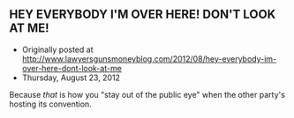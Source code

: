 ## HEY EVERYBODY I'M OVER HERE! DON'T LOOK AT ME!

 * Originally posted at http://www.lawyersgunsmoneyblog.com/2012/08/hey-everybody-im-over-here-dont-look-at-me
 * Thursday, August 23, 2012

Because _that_ is how you "stay out of the public eye" when the other party's hosting its convention.